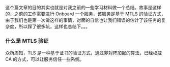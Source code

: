 
这个篇文章的目的其实也就是对我之前的一些学习材料做一个总结。故事是这样的，之前的工作需要进行 Onboard 一个服务，该服务是基于 MTLS 的验证方式，由于我们也是第一次做这样的事情，对面的自信也让我们错误的估计了该任务的复杂度，所以踩了很多坑，这样也总结下。。。

### 什么是 MTLS 验证
众所周知，TLS 是一种基于证书的验证方式，通过非对阵加密的算法，已经权威 CA 的方式，可以让服务信任一些系统。